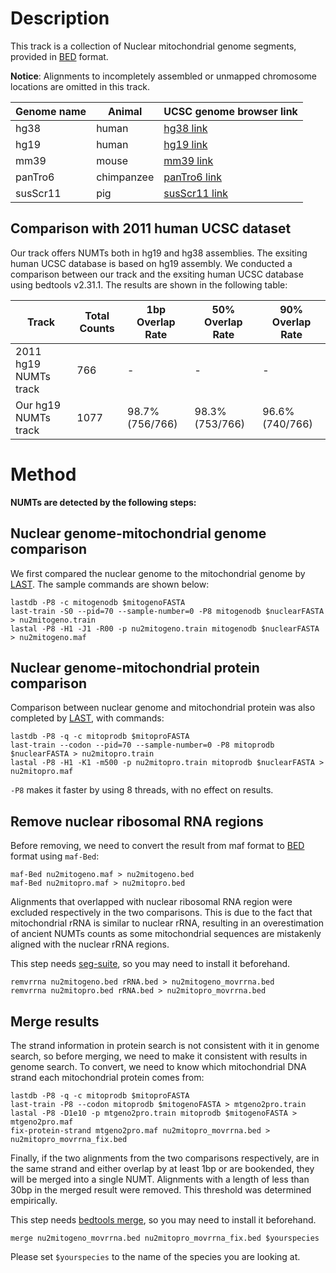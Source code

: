 # Description

This track is a collection of Nuclear mitochondrial genome segments, provided in [BED][] format.

**Notice**: Alignments to incompletely assembled or unmapped chromosome locations are omitted in this track.

|  Genome name |   Animal   | UCSC genome browser link  |
|--------------|------------|---------------------------|
|     hg38     |    human   |      [hg38 link][]        |
|     hg19     |    human   |      [hg19 link][]        |
|     mm39     |    mouse   |      [mm39 link][]        |
|    panTro6   | chimpanzee |      [panTro6 link][]     |
|    susScr11  |    pig     |     [susScr11 link][]     |

## Comparison with 2011 human UCSC dataset
Our track offers NUMTs both in hg19 and hg38 assemblies. The exsiting human UCSC database is based on hg19 assembly. We conducted a comparison between our track and the exsiting human UCSC database using bedtools v2.31.1. The results are shown in the following table:

|        Track            |  Total Counts  |  1bp Overlap Rate |  50% Overlap Rate  |  90% Overlap Rate  |
|-------------------------|----------------|-------------------|--------------------|--------------------|
|  2011 hg19 NUMTs track  |      766       |         -         |         -          |         -          |
|  Our hg19 NUMTs track   |      1077      |   98.7%(756/766)  |   98.3%(753/766)   |   96.6%(740/766)   |


# Method

**NUMTs are detected by the following steps:**

## Nuclear genome-mitochondrial genome comparison
We first compared the nuclear genome to the mitochondrial genome by [LAST][]. The sample commands are shown below:

    lastdb -P8 -c mitogenodb $mitogenoFASTA
    last-train -S0 --pid=70 --sample-number=0 -P8 mitogenodb $nuclearFASTA > nu2mitogeno.train
    lastal -P8 -H1 -J1 -R00 -p nu2mitogeno.train mitogenodb $nuclearFASTA > nu2mitogeno.maf

## Nuclear genome-mitochondrial protein comparison
Comparison between nuclear genome and mitochondrial protein was also completed by [LAST][], with commands:

    lastdb -P8 -q -c mitoprodb $mitoproFASTA
    last-train --codon --pid=70 --sample-number=0 -P8 mitoprodb $nuclearFASTA > nu2mitopro.train
    lastal -P8 -H1 -K1 -m500 -p nu2mitopro.train mitoprodb $nuclearFASTA > nu2mitopro.maf
    
`-P8` makes it faster by using 8 threads, with no effect on results.


## Remove nuclear ribosomal RNA regions
Before removing, we need to convert the result from maf format to [BED][] format using `maf-Bed`:

    maf-Bed nu2mitogeno.maf > nu2mitogeno.bed
    maf-Bed nu2mitopro.maf > nu2mitopro.bed


Alignments that overlapped with nuclear ribosomal RNA region were excluded respectively in the two comparisons. This is due to the fact that mitochondrial rRNA is similar to nuclear rRNA, resulting in an overestimation of ancient NUMTs counts as some mitochondrial sequences are mistakenly aligned with the nuclear rRNA regions.

This step needs [seg-suite][], so you may need to install it beforehand.

    remvrrna nu2mitogeno.bed rRNA.bed > nu2mitogeno_movrrna.bed
    remvrrna nu2mitopro.bed rRNA.bed > nu2mitopro_movrrna.bed

## Merge results 
The strand information in protein search is not consistent with it in genome search, so before merging, we need to make it consistent with results in genome search. To convert, we need to know which mitochondrial DNA strand each mitochondrial protein comes from:

    lastdb -P8 -q -c mitoprodb $mitoproFASTA
    last-train -P8 --codon mitoprodb $mitogenoFASTA > mtgeno2pro.train
    lastal -P8 -D1e10 -p mtgeno2pro.train mitoprodb $mitogenoFASTA > mtgeno2pro.maf
    fix-protein-strand mtgeno2pro.maf nu2mitopro_movrrna.bed > nu2mitopro_movrrna_fix.bed

Finally, if the two alignments from the two comparisons respectively, are in the same strand and either overlap by at least 1bp or are bookended, they will be merged into a single NUMT. Alignments with a length of less than 30bp in the merged result were removed. This threshold was determined empirically.

This step needs [bedtools merge][], so you may need to install it beforehand.

    merge nu2mitogeno_movrrna.bed nu2mitopro_movrrna_fix.bed $yourspecies 

Please set `$yourspecies` to the name of the species you are looking at.


[LAST]: https://gitlab.com/mcfrith/last/-/tree/main?ref_type=heads
[BED]: https://genome.ucsc.edu/FAQ/FAQformat.html#format1
[seg-suite]: https://github.com/mcfrith/seg-suite
[bedtools merge]: https://bedtools.readthedocs.io/en/latest/content/tools/merge.html
[hg38 link]: https://genome.ucsc.edu/cgi-bin/hgTracks?db=hg38&hubUrl=https://raw.githubusercontent.com/Koumokuyou/NUMTs/main/hub.txt
[hg19 link]: https://genome.ucsc.edu/cgi-bin/hgTracks?db=hg19&hubUrl=https://raw.githubusercontent.com/Koumokuyou/NUMTs/main/hub.txt
[mm39 link]: https://genome.ucsc.edu/cgi-bin/hgTracks?db=mm39&hubUrl=https://raw.githubusercontent.com/Koumokuyou/NUMTs/main/hub.txt
[panTro6 link]: https://genome.ucsc.edu/cgi-bin/hgTracks?db=panTro6&hubUrl=https://raw.githubusercontent.com/Koumokuyou/NUMTs/main/hub.txt
[susScr11 link]: https://genome.ucsc.edu/cgi-bin/hgTracks?db=susScr11&hubUrl=https://raw.githubusercontent.com/Koumokuyou/NUMTs/main/hub.txt
